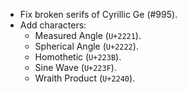  * Fix broken serifs of Cyrillic Ge (#995).
 * Add characters:
   - Measured Angle (`U+2221`).
   - Spherical Angle (`U+2222`).
   - Homothetic (`U+223B`).
   - Sine Wave (`U+223F`).
   - Wraith Product (`U+2240`).
